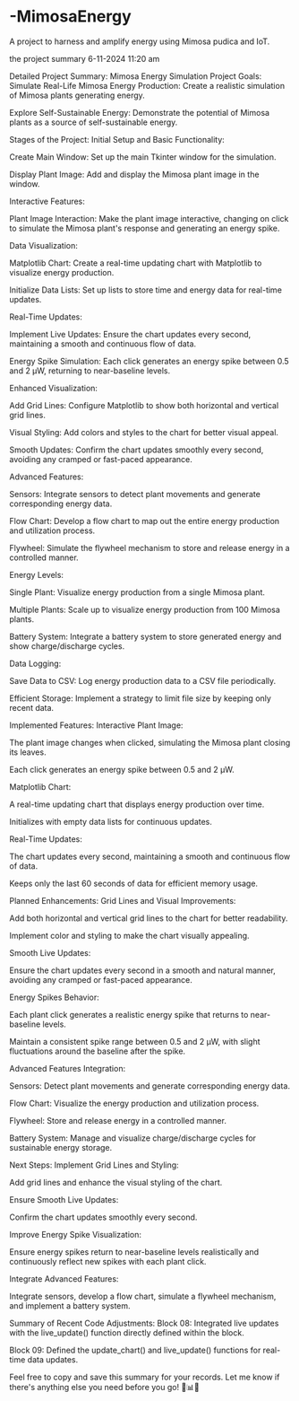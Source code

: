 # -MimosaEnergy
 A project to harness and amplify energy using Mimosa pudica and IoT.




the project summary  6-11-2024 11:20 am 


Detailed Project Summary: Mimosa Energy Simulation
Project Goals:
Simulate Real-Life Mimosa Energy Production: Create a realistic simulation of Mimosa plants generating energy.

Explore Self-Sustainable Energy: Demonstrate the potential of Mimosa plants as a source of self-sustainable energy.

Stages of the Project:
Initial Setup and Basic Functionality:

Create Main Window: Set up the main Tkinter window for the simulation.

Display Plant Image: Add and display the Mimosa plant image in the window.

Interactive Features:

Plant Image Interaction: Make the plant image interactive, changing on click to simulate the Mimosa plant's response and generating an energy spike.

Data Visualization:

Matplotlib Chart: Create a real-time updating chart with Matplotlib to visualize energy production.

Initialize Data Lists: Set up lists to store time and energy data for real-time updates.

Real-Time Updates:

Implement Live Updates: Ensure the chart updates every second, maintaining a smooth and continuous flow of data.

Energy Spike Simulation: Each click generates an energy spike between 0.5 and 2 µW, returning to near-baseline levels.

Enhanced Visualization:

Add Grid Lines: Configure Matplotlib to show both horizontal and vertical grid lines.

Visual Styling: Add colors and styles to the chart for better visual appeal.

Smooth Updates: Confirm the chart updates smoothly every second, avoiding any cramped or fast-paced appearance.

Advanced Features:

Sensors: Integrate sensors to detect plant movements and generate corresponding energy data.

Flow Chart: Develop a flow chart to map out the entire energy production and utilization process.

Flywheel: Simulate the flywheel mechanism to store and release energy in a controlled manner.

Energy Levels:

Single Plant: Visualize energy production from a single Mimosa plant.

Multiple Plants: Scale up to visualize energy production from 100 Mimosa plants.

Battery System: Integrate a battery system to store generated energy and show charge/discharge cycles.

Data Logging:

Save Data to CSV: Log energy production data to a CSV file periodically.

Efficient Storage: Implement a strategy to limit file size by keeping only recent data.

Implemented Features:
Interactive Plant Image:

The plant image changes when clicked, simulating the Mimosa plant closing its leaves.

Each click generates an energy spike between 0.5 and 2 µW.

Matplotlib Chart:

A real-time updating chart that displays energy production over time.

Initializes with empty data lists for continuous updates.

Real-Time Updates:

The chart updates every second, maintaining a smooth and continuous flow of data.

Keeps only the last 60 seconds of data for efficient memory usage.

Planned Enhancements:
Grid Lines and Visual Improvements:

Add both horizontal and vertical grid lines to the chart for better readability.

Implement color and styling to make the chart visually appealing.

Smooth Live Updates:

Ensure the chart updates every second in a smooth and natural manner, avoiding any cramped or fast-paced appearance.

Energy Spikes Behavior:

Each plant click generates a realistic energy spike that returns to near-baseline levels.

Maintain a consistent spike range between 0.5 and 2 µW, with slight fluctuations around the baseline after the spike.

Advanced Features Integration:

Sensors: Detect plant movements and generate corresponding energy data.

Flow Chart: Visualize the energy production and utilization process.

Flywheel: Store and release energy in a controlled manner.

Battery System: Manage and visualize charge/discharge cycles for sustainable energy storage.

Next Steps:
Implement Grid Lines and Styling:

Add grid lines and enhance the visual styling of the chart.

Ensure Smooth Live Updates:

Confirm the chart updates smoothly every second.

Improve Energy Spike Visualization:

Ensure energy spikes return to near-baseline levels realistically and continuously reflect new spikes with each plant click.

Integrate Advanced Features:

Integrate sensors, develop a flow chart, simulate a flywheel mechanism, and implement a battery system.

Summary of Recent Code Adjustments:
Block 08: Integrated live updates with the live_update() function directly defined within the block.

Block 09: Defined the update_chart() and live_update() functions for real-time data updates.

Feel free to copy and save this summary for your records. Let me know if there's anything else you need before you go! 🌿📊🚀